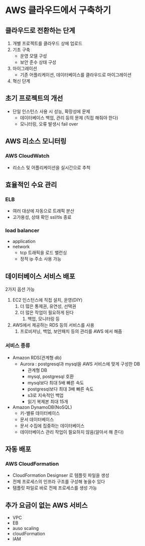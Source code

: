 # AWS 클라우드에서 구축하기

## 클라우드로 전환하는 단계

1. 개별 프로젝트를 클라우드 상에 업로드
2. 기초 구축
   - 운영 모델 구성
   - 보안 준수 상태 구성
3. 마이그레이션
   - 기존 어플리케이션, 데이터베이스를 클라우드로 마이그레이션
4. 혁신 단계

## 초기 프로젝트의 개선

- 단일 인스턴스 사용 시 성능, 확장성에 문제
  - 데이터베이스 백업, 관리 등의 문제 (직접 해줘야 한다)
  - 모니터링, 오류 발생시 fail over

## AWS 리소스 모니터링

### AWS CloudWatch

- 리소스 및 어플리케이션을 실시간으로 추척



## 효율적인 수요 관리

### ELB

- 여러 대상에 자동으로 트래픽 분산
- 고가용성, 상태 확인 ssl/tls 종료

### load balancer

- application
- network
  - tcp 트래픽을 로드 밸런싱
  - 정적 ip 주소 사용 가능

## 데이터베이스 서비스 배포

2가지 옵션 가능

1. EC2 인스턴스에 직접 설치, 운영(DIY)
   1. 더 많은 통제권, 유연성, 선택권
   2. 더 많은 작업이 필요하게 된다
      1. 백업, 모니터링 등
2. AWS에서 제공하는 RDS 등의 서비스를 사용
   1. 프로비저닝, 백업, 보안패치 등의 관리를 AWS 에서 해줌

### 서비스 종류

- Amazon RDS(관계형 db)
  - Aurora : postgresql과 mysql을 AWS 서비스에 맞게 구성한 DB
    - 관계형 DB
    - mysql, postgresql 호환
    - mysql보다 최대 5배 빠른 속도
    - postgresql보다 최대 3배 빠른 속도
    - s3로 지속적인 백업
    - 읽기 복제본 최대 15개
- Amazon DynamoDB(NoSQL)
  - 키-밸류 데이터베이스
  - 문서 데이터베이스
  - 문서 수집에 집중하는 데이터베이스
  - 데이터베이스 관리 작업이 필요하지 않음(알아서 해 준다)

## 자동 배포

### AWS CloudFormation

- CloudFormation Designser 로 템플릿 파일을 생성
- 전체 프로세스의 인프라 구조를 구성해 놓을수 있다
- 템플릿 파일로 바로 전체 프로세스를 생성 가능



## 추가 요금이 없는 AWS 서비스

- VPC
- EB
- auso scaling
- cloudFormation
- IAM